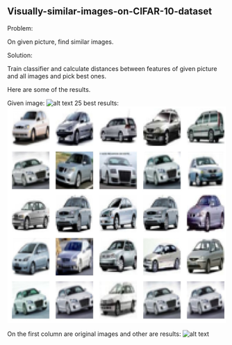 ## Visually-similar-images-on-CIFAR-10-dataset
Problem:

On given picture, find similar images.

Solution:

Train classifier and calculate distances between features of given picture and all images and pick best ones.

Here are some of the results. 

Given image: 
![alt text](https://raw.githubusercontent.com/IvanZidov/Visually-similar-images-on-CIFAR-10-dataset/edit/master/skoda.jpg)
25 best results:
![alt text](https://github.com/IvanZidov/Visually-similar-images-on-CIFAR-10-dataset/blob/master/merged.jpg)

On the first column are original images and other are results:
![alt text](https://raw.githubusercontent.com/IvanZidov/Visually-similar-images-on-CIFAR-10-dataset/edit/master/tested.jpg)
